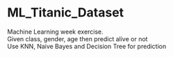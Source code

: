 # ML_Titanic_Dataset

Machine Learning week exercise. <br>
Given class, gender, age then predict alive or not <br>
Use KNN, Naive Bayes and Decision Tree for prediction
